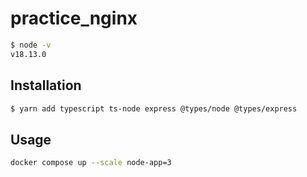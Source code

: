 # practice_nginx

```bash
$ node -v
v18.13.0
```

## Installation

```bash
$ yarn add typescript ts-node express @types/node @types/express
```

## Usage

```bash
docker compose up --scale node-app=3
```
